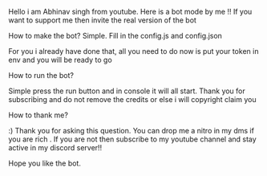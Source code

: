 Hello i am Abhinav singh from youtube. 
Here is a bot mode by me !! If you want to support me then invite the real version of the bot 

How to make the bot?
Simple. Fill in the config.js and config.json

For you i already have done that, all you need to do now is put your token in env and you will be ready to go 


How to run the bot?

Simple press the run button and in console it will all start. Thank you for subscribing and do not remove the credits or else i will copyright claim you

How to thank me?

:) Thank you for asking this question. You can drop me a nitro in my dms if you are rich . If you are not then subscribe to my youtube channel and stay active in my discord server!!

Hope you like the bot.